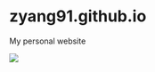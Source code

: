 # zyang91.github.io

My personal website


![](https://media.tenor.com/dY7TcEnLsjYAAAAd/geography-geography-now.gif)
